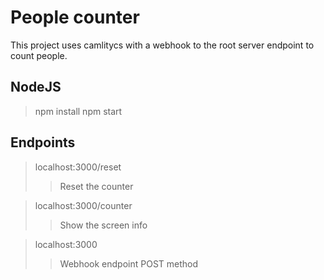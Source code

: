 # People counter

This project uses camlitycs with a webhook to the root server endpoint to count people.

## NodeJS

> npm install
> npm start

## Endpoints

> localhost:3000/reset
>> Reset the counter

> localhost:3000/counter
>> Show the screen info

> localhost:3000
>> Webhook endpoint POST method